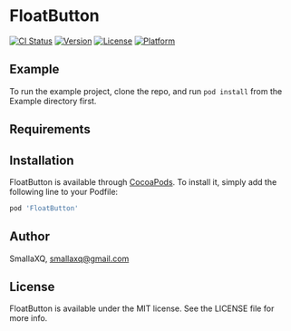 # FloatButton

[![CI Status](https://img.shields.io/travis/SmallerQuan/FloatButton.svg?style=flat)](https://travis-ci.org/SmallerQuan/FloatButton)
[![Version](https://img.shields.io/cocoapods/v/FloatButton.svg?style=flat)](https://cocoapods.org/pods/FloatButton)
[![License](https://img.shields.io/cocoapods/l/FloatButton.svg?style=flat)](https://cocoapods.org/pods/FloatButton)
[![Platform](https://img.shields.io/cocoapods/p/FloatButton.svg?style=flat)](https://cocoapods.org/pods/FloatButton)

## Example

To run the example project, clone the repo, and run `pod install` from the Example directory first.

## Requirements

## Installation

FloatButton is available through [CocoaPods](https://cocoapods.org). To install
it, simply add the following line to your Podfile:

```ruby
pod 'FloatButton'
```

## Author

SmallaXQ, smallaxq@gmail.com

## License

FloatButton is available under the MIT license. See the LICENSE file for more info.
